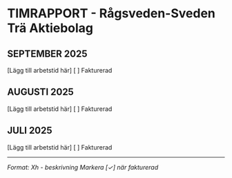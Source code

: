 # TIMRAPPORT - Rågsveden-Sveden Trä Aktiebolag

## SEPTEMBER 2025
[Lägg till arbetstid här]
[ ] Fakturerad

## AUGUSTI 2025
[Lägg till arbetstid här]
[ ] Fakturerad

## JULI 2025
[Lägg till arbetstid här]
[ ] Fakturerad

---
*Format: Xh - beskrivning*
*Markera [✓] när fakturerad*